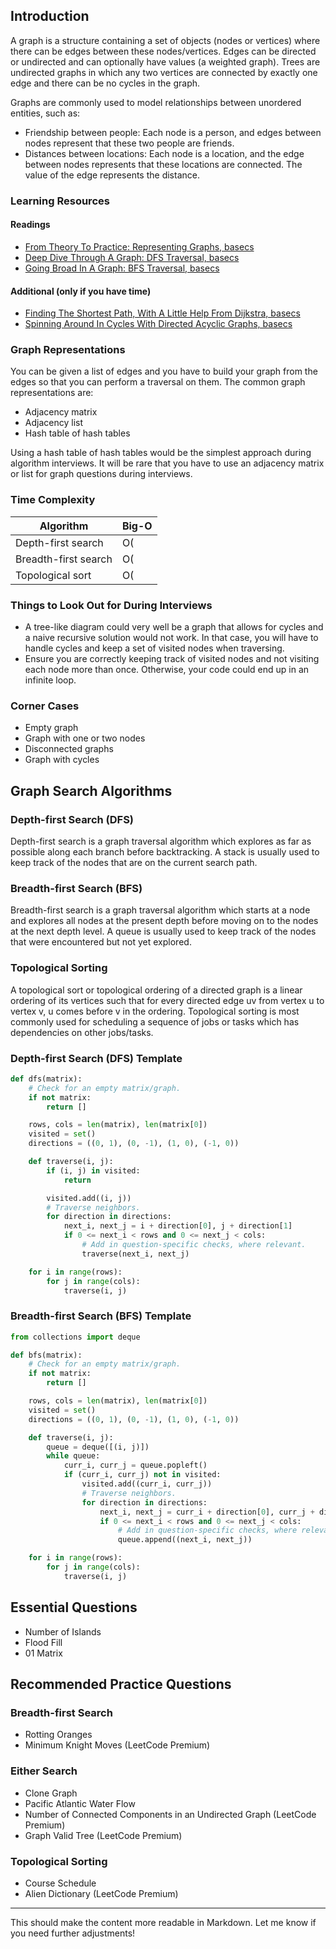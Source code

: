 ## Introduction

A graph is a structure containing a set of objects (nodes or vertices) where there can be edges between these nodes/vertices. Edges can be directed or undirected and can optionally have values (a weighted graph). Trees are undirected graphs in which any two vertices are connected by exactly one edge and there can be no cycles in the graph.

Graphs are commonly used to model relationships between unordered entities, such as:

- Friendship between people: Each node is a person, and edges between nodes represent that these two people are friends.
- Distances between locations: Each node is a location, and the edge between nodes represents that these locations are connected. The value of the edge represents the distance.

### Learning Resources

#### Readings
- [From Theory To Practice: Representing Graphs, basecs](#)
- [Deep Dive Through A Graph: DFS Traversal, basecs](#)
- [Going Broad In A Graph: BFS Traversal, basecs](#)

#### Additional (only if you have time)
- [Finding The Shortest Path, With A Little Help From Dijkstra, basecs](#)
- [Spinning Around In Cycles With Directed Acyclic Graphs, basecs](#)

### Graph Representations

You can be given a list of edges and you have to build your graph from the edges so that you can perform a traversal on them. The common graph representations are:

- Adjacency matrix
- Adjacency list
- Hash table of hash tables

Using a hash table of hash tables would be the simplest approach during algorithm interviews. It will be rare that you have to use an adjacency matrix or list for graph questions during interviews.

### Time Complexity

| Algorithm         | Big-O         |
| ----------------- | ------------- |
| Depth-first search | O(|V| + |E|) |
| Breadth-first search | O(|V| + |E|) |
| Topological sort | O(|V| + |E|) |

### Things to Look Out for During Interviews

- A tree-like diagram could very well be a graph that allows for cycles and a naive recursive solution would not work. In that case, you will have to handle cycles and keep a set of visited nodes when traversing.
- Ensure you are correctly keeping track of visited nodes and not visiting each node more than once. Otherwise, your code could end up in an infinite loop.

### Corner Cases

- Empty graph
- Graph with one or two nodes
- Disconnected graphs
- Graph with cycles

## Graph Search Algorithms

### Depth-first Search (DFS)

Depth-first search is a graph traversal algorithm which explores as far as possible along each branch before backtracking. A stack is usually used to keep track of the nodes that are on the current search path.

### Breadth-first Search (BFS)

Breadth-first search is a graph traversal algorithm which starts at a node and explores all nodes at the present depth before moving on to the nodes at the next depth level. A queue is usually used to keep track of the nodes that were encountered but not yet explored.

### Topological Sorting

A topological sort or topological ordering of a directed graph is a linear ordering of its vertices such that for every directed edge uv from vertex u to vertex v, u comes before v in the ordering. Topological sorting is most commonly used for scheduling a sequence of jobs or tasks which has dependencies on other jobs/tasks.

### Depth-first Search (DFS) Template

```python
def dfs(matrix):
    # Check for an empty matrix/graph.
    if not matrix:
        return []

    rows, cols = len(matrix), len(matrix[0])
    visited = set()
    directions = ((0, 1), (0, -1), (1, 0), (-1, 0))

    def traverse(i, j):
        if (i, j) in visited:
            return

        visited.add((i, j))
        # Traverse neighbors.
        for direction in directions:
            next_i, next_j = i + direction[0], j + direction[1]
            if 0 <= next_i < rows and 0 <= next_j < cols:
                # Add in question-specific checks, where relevant.
                traverse(next_i, next_j)

    for i in range(rows):
        for j in range(cols):
            traverse(i, j)
```

### Breadth-first Search (BFS) Template

```python
from collections import deque

def bfs(matrix):
    # Check for an empty matrix/graph.
    if not matrix:
        return []

    rows, cols = len(matrix), len(matrix[0])
    visited = set()
    directions = ((0, 1), (0, -1), (1, 0), (-1, 0))

    def traverse(i, j):
        queue = deque([(i, j)])
        while queue:
            curr_i, curr_j = queue.popleft()
            if (curr_i, curr_j) not in visited:
                visited.add((curr_i, curr_j))
                # Traverse neighbors.
                for direction in directions:
                    next_i, next_j = curr_i + direction[0], curr_j + direction[1]
                    if 0 <= next_i < rows and 0 <= next_j < cols:
                        # Add in question-specific checks, where relevant.
                        queue.append((next_i, next_j))

    for i in range(rows):
        for j in range(cols):
            traverse(i, j)
```

## Essential Questions

- Number of Islands
- Flood Fill
- 01 Matrix

## Recommended Practice Questions

### Breadth-first Search
- Rotting Oranges
- Minimum Knight Moves (LeetCode Premium)

### Either Search
- Clone Graph
- Pacific Atlantic Water Flow
- Number of Connected Components in an Undirected Graph (LeetCode Premium)
- Graph Valid Tree (LeetCode Premium)

### Topological Sorting
- Course Schedule
- Alien Dictionary (LeetCode Premium)

---

This should make the content more readable in Markdown. Let me know if you need further adjustments!